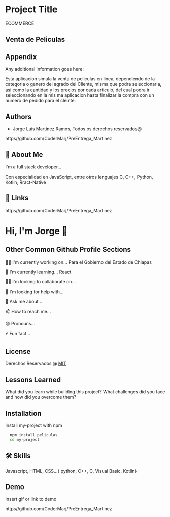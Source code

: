 
# Project Title

ECOMMERCE


## Venta de Peliculas


## Appendix

Any additional information goes here:

Esta aplicacion simula la venta de peliculas en linea, dependiendo de la categoria o genero del agrado del Cliente, misma que podra seleccionarla, asi como la cantidad y los precios por cada articulo, del cual podra ir seleccionando en la mis ma aplicacion hasta finalizar la compra con un numero de pedido para el cleinte.


## Authors

- Jorge Luis Martinez Ramos, Todos os derechos reservados@

https//github.com/CoderMarj/PreEntrega_Martinez
## 🚀 About Me
I'm a full stack developer...

Con especialidad en JavaScript, entre otros lenguajes C, C++, Python, Kotlin, Rract-Native
## 🔗 Links
https//github.com/CoderMarj/PreEntrega_Martinez

# Hi, I'm Jorge 👋


## Other Common Github Profile Sections
👩‍💻 I'm currently working on... Para el Gobierno del Estado de Chiapas

🧠 I'm currently learning... React

👯‍♀️ I'm looking to collaborate on...

🤔 I'm looking for help with...

💬 Ask me about...

📫 How to reach me...

😄 Pronouns...

⚡️ Fun fact...


## License

Derechos Reservados @
[MIT](https://choosealicense.com/licenses/mit/)


## Lessons Learned

What did you learn while building this project? What challenges did you face and how did you overcome them?


## Installation

Install my-project with npm

```bash
  npm install peliculas
  cd my-project
```

## 🛠 Skills
Javascript, HTML, CSS...{ python, C++, C, Visual Basic, Kotlin}


## Demo

Insert gif or link to demo

https//github.com/CoderMarj/PreEntrega_Martinez